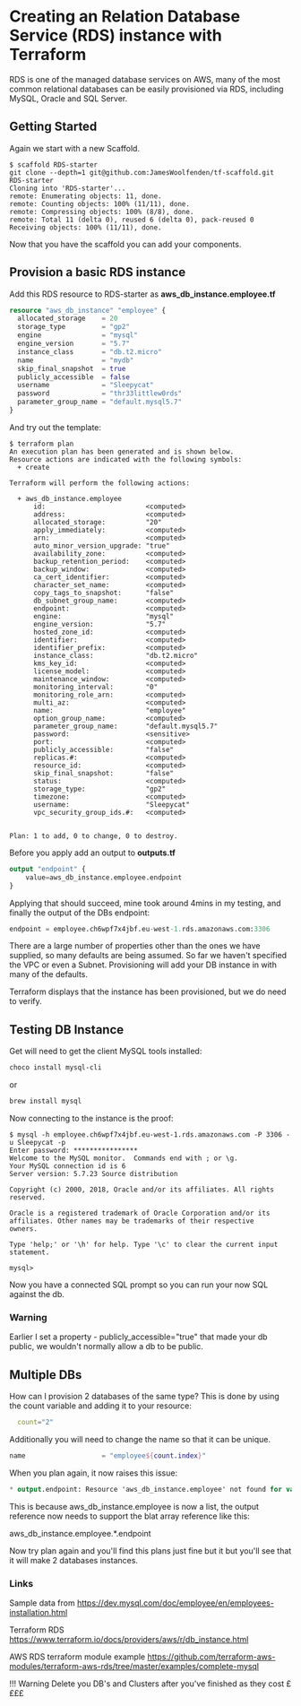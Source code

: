 # Creating an Relation Database Service (RDS) instance with Terraform

RDS is one of the managed database services on AWS, many of the most common relational databases can be easily provisioned via RDS, including MySQL, Oracle and SQL Server.

## Getting Started

Again we start with a new Scaffold.

```cli
$ scaffold RDS-starter
git clone --depth=1 git@github.com:JamesWoolfenden/tf-scaffold.git RDS-starter
Cloning into 'RDS-starter'...
remote: Enumerating objects: 11, done.
remote: Counting objects: 100% (11/11), done.
remote: Compressing objects: 100% (8/8), done.
remote: Total 11 (delta 0), reused 6 (delta 0), pack-reused 0
Receiving objects: 100% (11/11), done.
```

Now that you have the scaffold you can add your components.

## Provision a basic RDS instance

Add this RDS resource to RDS-starter as **aws_db_instance.employee.tf**

```terraform
resource "aws_db_instance" "employee" {
  allocated_storage    = 20
  storage_type         = "gp2"
  engine               = "mysql"
  engine_version       = "5.7"
  instance_class       = "db.t2.micro"
  name                 = "mydb"
  skip_final_snapshot  = true
  publicly_accessible  = false
  username             = "Sleepycat"
  password             = "thr33littlew0rds"
  parameter_group_name = "default.mysql5.7"
}
```

And try out the template:

```cli
$ terraform plan
An execution plan has been generated and is shown below.
Resource actions are indicated with the following symbols:
  + create

Terraform will perform the following actions:

  + aws_db_instance.employee
      id:                         <computed>
      address:                    <computed>
      allocated_storage:          "20"
      apply_immediately:          <computed>
      arn:                        <computed>
      auto_minor_version_upgrade: "true"
      availability_zone:          <computed>
      backup_retention_period:    <computed>
      backup_window:              <computed>
      ca_cert_identifier:         <computed>
      character_set_name:         <computed>
      copy_tags_to_snapshot:      "false"
      db_subnet_group_name:       <computed>
      endpoint:                   <computed>
      engine:                     "mysql"
      engine_version:             "5.7"
      hosted_zone_id:             <computed>
      identifier:                 <computed>
      identifier_prefix:          <computed>
      instance_class:             "db.t2.micro"
      kms_key_id:                 <computed>
      license_model:              <computed>
      maintenance_window:         <computed>
      monitoring_interval:        "0"
      monitoring_role_arn:        <computed>
      multi_az:                   <computed>
      name:                       "employee"
      option_group_name:          <computed>
      parameter_group_name:       "default.mysql5.7"
      password:                   <sensitive>
      port:                       <computed>
      publicly_accessible:        "false"
      replicas.#:                 <computed>
      resource_id:                <computed>
      skip_final_snapshot:        "false"
      status:                     <computed>
      storage_type:               "gp2"
      timezone:                   <computed>
      username:                   "Sleepycat"
      vpc_security_group_ids.#:   <computed>


Plan: 1 to add, 0 to change, 0 to destroy.
```

Before you apply add an output to **outputs.tf**

```terraform
output "endpoint" {
    value=aws_db_instance.employee.endpoint
}
```

Applying that should succeed, mine took around 4mins in my testing, and finally the output of the DBs endpoint:

```terraform
endpoint = employee.ch6wpf7x4jbf.eu-west-1.rds.amazonaws.com:3306
```

There are a large number of properties other than the ones we have supplied, so many defaults are being assumed. So far we haven't specified the VPC or even a Subnet. Provisioning will add your DB instance in with many of the defaults.

Terraform displays that the instance has been provisioned, but we do need to verify.

## Testing DB Instance

Get will need to get the client MySQL tools installed:

```powershell
choco install mysql-cli
```

or

```Bash
brew install mysql
```

Now connecting to the instance is the proof:

```cli
$ mysql -h employee.ch6wpf7x4jbf.eu-west-1.rds.amazonaws.com -P 3306 -u Sleepycat -p
Enter password: ****************
Welcome to the MySQL monitor.  Commands end with ; or \g.
Your MySQL connection id is 6
Server version: 5.7.23 Source distribution

Copyright (c) 2000, 2018, Oracle and/or its affiliates. All rights reserved.

Oracle is a registered trademark of Oracle Corporation and/or its
affiliates. Other names may be trademarks of their respective
owners.

Type 'help;' or '\h' for help. Type '\c' to clear the current input statement.

mysql>
```

Now you have a connected SQL prompt so you can run your now SQL against the db.

### Warning

Earlier I set a property - publicly_accessible="true" that made your db public, we wouldn't normally allow a db to be public.

## Multiple DBs

How can I provision 2 databases of the same type?
This is done by using the count variable and adding it to your resource:

```terraform
  count="2"
```

Additionally you will need to change the name so that it can be unique.

```terraform
name                   = "employee${count.index}"
```

When you plan again, it now raises this issue:

```terraform
* output.endpoint: Resource 'aws_db_instance.employee' not found for variable 'aws_db_instance.employee.endpoint'
```

This is because aws_db_instance.employee is now a list, the output reference now needs to support the blat array reference like this:

aws_db_instance.employee.\*.endpoint

Now try plan again and you'll find this plans just fine but it but you'll see that it will make 2 databases instances.

### Links

Sample data from <https://dev.mysql.com/doc/employee/en/employees-installation.html>

Terraform RDS <https://www.terraform.io/docs/providers/aws/r/db_instance.html>

AWS RDS terraform module example <https://github.com/terraform-aws-modules/terraform-aws-rds/tree/master/examples/complete-mysql>

!!! Warning
Delete you DB's and Clusters after you've finished as they cost ££££
